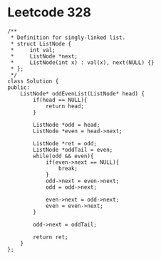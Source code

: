 # Leetcode 328
    /**
     * Definition for singly-linked list.
     * struct ListNode {
     *     int val;
     *     ListNode *next;
     *     ListNode(int x) : val(x), next(NULL) {}
     * };
     */
    class Solution {
    public:
        ListNode* oddEvenList(ListNode* head) {
            if(head == NULL){
                return head;
            }

            ListNode *odd = head;
            ListNode *even = head->next;

            ListNode *ret = odd;
            ListNode *oddTail = even;
            while(odd && even){
                if(even->next == NULL){
                    break;
                }
                odd->next = even->next;
                odd = odd->next;

                even->next = odd->next;
                even = even->next;
            }

            odd->next = oddTail;

            return ret;
        }
    };
